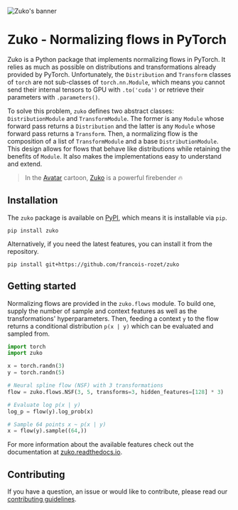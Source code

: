 ![Zuko's banner](https://raw.githubusercontent.com/francois-rozet/zuko/master/docs/images/banner.svg)

# Zuko - Normalizing flows in PyTorch

Zuko is a Python package that implements normalizing flows in PyTorch. It relies as much as possible on distributions and transformations already provided by PyTorch. Unfortunately, the `Distribution` and `Transform` classes of `torch` are not sub-classes of `torch.nn.Module`, which means you cannot send their internal tensors to GPU with `.to('cuda')` or retrieve their parameters with `.parameters()`.

To solve this problem, `zuko` defines two abstract classes: `DistributionModule` and `TransformModule`. The former is any `Module` whose forward pass returns a `Distribution` and the latter is any `Module` whose forward pass returns a `Transform`. Then, a normalizing flow is the composition of a list of `TransformModule` and a base `DistributionModule`. This design allows for flows that behave like distributions while retaining the benefits of `Module`. It also makes the implementations easy to understand and extend.

> In the [Avatar](https://wikipedia.org/wiki/Avatar:_The_Last_Airbender) cartoon, [Zuko](https://wikipedia.org/wiki/Zuko) is a powerful firebender 🔥

## Installation

The `zuko` package is available on [PyPI](https://pypi.org/project/zuko), which means it is installable via `pip`.

```
pip install zuko
```

Alternatively, if you need the latest features, you can install it from the repository.

```
pip install git+https://github.com/francois-rozet/zuko
```

## Getting started

Normalizing flows are provided in the `zuko.flows` module. To build one, supply the number of sample and context features as well as the transformations' hyperparameters. Then, feeding a context `y` to the flow returns a conditional distribution `p(x | y)` which can be evaluated and sampled from.

```python
import torch
import zuko

x = torch.randn(3)
y = torch.randn(5)

# Neural spline flow (NSF) with 3 transformations
flow = zuko.flows.NSF(3, 5, transforms=3, hidden_features=[128] * 3)

# Evaluate log p(x | y)
log_p = flow(y).log_prob(x)

# Sample 64 points x ~ p(x | y)
x = flow(y).sample((64,))
```

For more information about the available features check out the documentation at [zuko.readthedocs.io](https://zuko.readthedocs.io).

## Contributing

If you have a question, an issue or would like to contribute, please read our [contributing guidelines](https://github.com/francois-rozet/zuko/blob/master/CONTRIBUTING.md).
